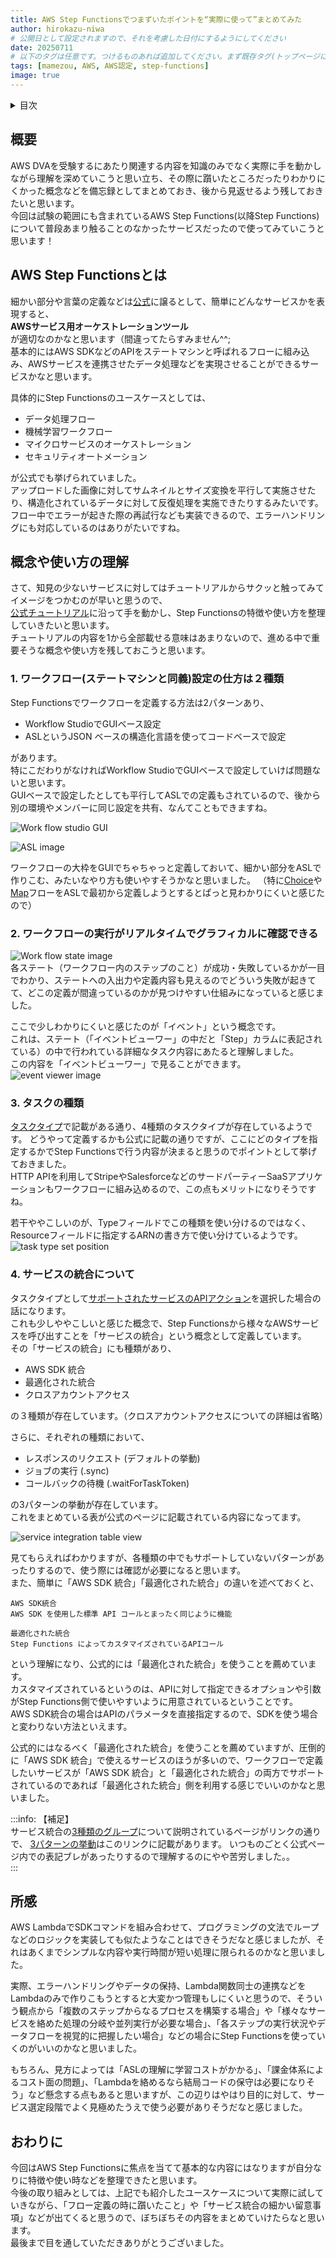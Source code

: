 ```yaml
---
title: AWS Step Functionsでつまずいたポイントを“実際に使って”まとめてみた
author: hirokazu-niwa
# 公開日として設定されますので、それを考慮した日付にするようにしてください
date: 20250711
# 以下のタグは任意です。つけるものあれば追加してください。まず既存タグ(トップページにあります)に使えるものがあるかを確認してください。なければ新規に作成してもらって大丈夫です
tags: [mamezou, AWS, AWS認定, step-functions]
image: true
---
```

<details>
<summary>目次</summary>

- [概要](#概要)
- [AWS Step Functionsとは](#aws-step-functionsとは)
- [概念や使い方の理解](#概念や使い方の理解)
  - [1. ワークフロー(ステートマシンと同義)設定の仕方は２種類](#1-ワークフローステートマシンと同義設定の仕方は２種類)
  - [2. ワークフローの実行がリアルタイムでグラフィカルに確認できる](#2-ワークフローの実行がリアルタイムでグラフィカルに確認できる)
  - [3. タスクの種類](#3-タスクの種類)
  - [4. サービスの統合について](#4-サービスの統合について)
- [所感](#所感)
- [おわりに](#おわりに)

</details>

## 概要
AWS DVAを受験するにあたり関連する内容を知識のみでなく実際に手を動かしながら理解を深めていこうと思い立ち、その際に躓いたところだったりわかりにくかった概念などを備忘録としてまとめておき、後から見返せるよう残しておきたいと思います。  
今回は試験の範囲にも含まれているAWS Step Functions(以降Step Functions)について普段あまり触ることのなかったサービスだったので使ってみていこうと思います！  
  
## AWS Step Functionsとは
細かい部分や言葉の定義などは[公式](https://docs.aws.amazon.com/ja_jp/step-functions/latest/dg/welcome.html)に譲るとして、簡単にどんなサービスかを表現すると、  
**AWSサービス用オーケストレーションツール**  
が適切なのかなと思います（間違ってたらすみません^^;  
基本的にはAWS SDKなどのAPIをステートマシンと呼ばれるフローに組み込み、AWSサービスを連携させたデータ処理などを実現させることができるサービスかなと思います。  

具体的にStep Functionsのユースケースとしては、    
- データ処理フロー
- 機械学習ワークフロー
- マイクロサービスのオーケストレーション
- セキュリティオートメーション
  
が公式でも挙げられていました。  
アップロードした画像に対してサムネイルとサイズ変換を平行して実施させたり、構造化されているデータに対して反復処理を実施できたりするみたいです。  
フロー中でエラーが起きた際の再試行なども実装できるので、エラーハンドリングにも対応しているのはありがたいですね。  
  
## 概念や使い方の理解  
さて、知見の少ないサービスに対してはチュートリアルからサクッと触ってみてイメージをつかむのが早いと思うので、  
[公式チュートリアル](https://docs.aws.amazon.com/step-functions/latest/dg/getting-started.html)に沿って手を動かし、Step Functionsの特徴や使い方を整理していきたいと思います。  
チュートリアルの内容を1から全部載せる意味はあまりないので、進める中で重要そうな概念や使い方を残しておこうと思います。  
  
### 1. ワークフロー(ステートマシンと同義)設定の仕方は２種類
Step Functionsでワークフローを定義する方法は2パターンあり、
- Workflow StudioでGUIベース設定
- ASLというJSON ベースの構造化言語を使ってコードベースで設定  
  
があります。  
特にこだわりがなければWorkflow StudioでGUIベースで設定していけば問題ないと思います。  
GUIベースで設定したとしても平行してASLでの定義もされているので、後から別の環境やメンバーに同じ設定を共有、なんてこともできますね。  
  
![Work flow studio GUI](src/img/blogs/2025/0711_aws_stepfunction_tips/image-2.png)  
  
![ASL image](src/img/blogs/2025/0711_aws_stepfunction_tips/image-3.png)  
  
ワークフローの大枠をGUIでちゃちゃっと定義しておいて、細かい部分をASLで作りこむ、みたいなやり方も使いやすそうかなと思いました。
（特に[Choice](https://docs.aws.amazon.com/ja_jp/step-functions/latest/dg/state-choice.html)や[Map](https://docs.aws.amazon.com/ja_jp/step-functions/latest/dg/state-map.html)フローをASLで最初から定義しようとするとぱっと見わかりにくいと感じたので）  
  
### 2. ワークフローの実行がリアルタイムでグラフィカルに確認できる
![Work flow state image](src/img/blogs/2025/0711_aws_stepfunction_tips/image.png)  
各ステート（ワークフロー内のステップのこと）が成功・失敗しているかが一目でわかり、ステートへの入出力や定義内容も見えるのでどういう失敗が起きてて、どこの定義が間違っているのかが見つけやすい仕組みになっていると感じました。  
  
ここで少しわかりにくいと感じたのが「イベント」という概念です。  
これは、ステート（「イベントビューワー」の中だと「Step」カラムに表記されている）の中で行われている詳細なタスク内容にあたると理解しました。  
この内容を「イベントビューワー」で見ることができます。  
![event viewer image](src/img/blogs/2025/0711_aws_stepfunction_tips/image-1.png)  
  
### 3. タスクの種類  
[タスクタイプ](https://docs.aws.amazon.com/ja_jp/step-functions/latest/dg/state-task.html#task-types)で記載がある通り、4種類のタスクタイプが存在しているようです。
どうやって定義するかも公式に記載の通りですが、ここにどのタイプを指定するかでStep Functionsで行う内容が決まると思うのでポイントとして挙げておきました。  
HTTP APIを利用してStripeやSalesforceなどのサードパーティーSaaSアプリケーションもワークフローに組み込めるので、この点もメリットになりそうですね。  
  
若干ややこしいのが、Typeフィールドでこの種類を使い分けるのではなく、Resourceフィールドに指定するARNの書き方で使い分けているようです。  
![task type set position](src/img/blogs/2025/0711_aws_stepfunction_tips/image-6.png)  
  
### 4. サービスの統合について  
タスクタイプとして[サポートされたサービスのAPIアクション](https://docs.aws.amazon.com/ja_jp/step-functions/latest/dg/state-task.html#state-task-connector)を選択した場合の話になります。  
これも少しややこしいと感じた概念で、Step Functionsから様々なAWSサービスを呼び出すことを「サービスの統合」という概念として定義しています。  
その「サービスの統合」にも種類があり、
- AWS SDK 統合
- 最適化された統合
- クロスアカウントアクセス
  
の３種類が存在しています。（クロスアカウントアクセスについての詳細は省略）  
  
さらに、それぞれの種類において、  
- レスポンスのリクエスト (デフォルトの挙動) 
- ジョブの実行 (.sync) 
- コールバックの待機 (.waitForTaskToken)  
  
の3パターンの挙動が存在しています。  
これをまとめている表が公式のページに記載されている内容になってます。  
  
![service integration table view](src/img/blogs/2025/0711_aws_stepfunction_tips/image-4.png)  
  
見てもらえればわかりますが、各種類の中でもサポートしていないパターンがあったりするので、使う際には確認が必要になると思います。  
また、簡単に「AWS SDK 統合」「最適化された統合」の違いを述べておくと、  
```  
AWS SDK統合
AWS SDK を使用した標準 API コールとまったく同じように機能

最適化された統合
Step Functions によってカスタマイズされているAPIコール
```  
という理解になり、公式的には「最適化された統合」を使うことを薦めています。  
カスタマイズされているというのは、APIに対して指定できるオプションや引数がStep Functions側で使いやすいように用意されているということです。  
AWS SDK統合の場合はAPIのパラメータを直接指定するので、SDKを使う場合と変わりない方法といえます。  

公式的にはなるべく「最適化された統合」を使うことを薦めていますが、圧倒的に「AWS SDK 統合」で使えるサービスのほうが多いので、ワークフローで定義したいサービスが「AWS SDK 統合」と「最適化された統合」の両方でサポートされているのであれば「最適化された統合」側を利用する感じでいいのかなと思いました。  
  
:::info: 【補足】  
サービス統合の[3種類のグループ](https://docs.aws.amazon.com/ja_jp/step-functions/latest/dg/integrate-services.html)について説明されているページがリンクの通りで、
[3パターンの挙動](https://docs.aws.amazon.com/ja_jp/step-functions/latest/dg/integrate-optimized.html)はこのリンクに記載があります。
いつものごとく公式ページ内での表記ブレがあったりするので理解するのにやや苦労しました。。  
:::  
  
## 所感
AWS LambdaでSDKコマンドを組み合わせて、プログラミングの文法でループなどのロジックを実装しても似たようなことはできそうだなと感じましたが、それはあくまでシンプルな内容や実行時間が短い処理に限られるのかなと思いました。  
  
実際、エラーハンドリングやデータの保持、Lambda関数同士の連携などをLambdaのみで作りこもうとすると大変かつ管理もしにくいと思うので、そういう観点から「複数のステップからなるプロセスを構築する場合」や「様々なサービスを絡めた処理の分岐や並列実行が必要な場合」、「各ステップの実行状況やデータフローを視覚的に把握したい場合」などの場合にStep Functionsを使っていくのがいいのかなと思いました。  
  
もちろん、見方によっては「ASLの理解に学習コストがかかる」、「課金体系によるコスト面の問題」、「Lambdaを絡めるなら結局コードの保守は必要になりそう」など懸念する点もあると思いますが、この辺りはやはり目的に対して、サービス選定段階でよく見極めたうえで使う必要がありそうだなと感じました。  
  
## おわりに  
今回はAWS Step Functionsに焦点を当てて基本的な内容にはなりますが自分なりに特徴や使い時などを整理できたと思います。  
今後の取り組みとしては、上記でも紹介したユースケースについて実際に試していきながら、「フロー定義の時に躓いたこと」や「サービス統合の細かい留意事項」などが出てくると思うので、ぼちぼちその内容をまとめていけたらなと思います。  
最後まで目を通していただきありがとうございました。  

